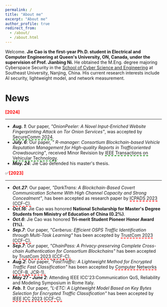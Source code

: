 ```yaml
---
permalink: /
title: "About me"
excerpt: "About me"
author_profile: true
redirect_from: 
  - /about/
  - /about.html
---
```


Welcome. **Jie Cao is the first-year Ph.D. student in Electrical and Computer Engineering at Queen's University, ON, Canada, under the supervision of Prof. Jianbing Ni.** He obtained the M.Eng. degree majoring Cyberspace Security in the [School of Cyber Science and Engineering](https://cyber.seu.edu.cn/) at Southeast University, Nanjing, China. His current research interests include AI security, lightweight model, and network measurement.

# News
**<font color=red>[2024]</font>**

_________________
- ***Aug. 1***: Our paper, *"OnionPeeler: A Novel Input-Enriched Website Fingerprinting Attack on Tor Onion Services"*, was accepted by <span style="border-bottom: 2px dashed green;">SecureComm 2024</span>.
- ***July. 6***: Our paper, *" R-manager: Consortium Blockchain-based Vehicle Reputation Management for High-quality Reports in Trafficoriented Crowdsourcing"*, received Minor Revision by <span style="border-bottom: 2px dashed green;">IEEE Transactions on Vehicular Technology</span>.
- ***May. 24***: Jie Cao defended his master's thesis.



✅**<font color=red>[2023]</font>**

_________________

- ***Oct.27***: Our paper, *"DarkTrans: A Blockchain-Based Covert Communication Scheme With High Channel Capacity and Strong Concealment"*, has been accepted as research paper by <span style="border-bottom: 2px dashed red;">ICPADS 2023 (CCF-C).</span>
- ***Oct.16***: Jie Cao was honored **National Scholarship for Master's Degree Students from Ministry of Education of China (0.2%)**.
- ***Oct.6***: Jie Cao was honored **Tri-merit Student Pioneer Honor Award (1%).**
- ***Sep.7***: Our paper, *"Cerberus: Efficient OSPS Traffic Identification through Multi-Task Learning"* has been accepted by <span style="border-bottom: 2px dashed red;">TrustCom 2023 (CCF-C).</span>
- ***Sep.7***: Our paper, *"ChainPass: A Privacy-preserving Complete Cross-chain Authentication for Consortium Blockchains"* has been accepted by <span style="border-bottom: 2px dashed red;">TrustCom 2023 (CCF-C).</span>
- ***Aug.2***: Our paper, *"FastTraffic: A Lightweight Method for Encrypted Traffic Fast Classification"* has been accepted by <span style="border-bottom: 2px dashed red;">Computer Networks (CCF-B, JCR-1).</span>
- ***May 27 - June 2***: Attending IEEE ICC'23:Communication QoS, Reliability and Modeling Symposium in Rome Italy.
- ***Feb. 1***: Our paper, *"$L$-ETC: A Lightweight Model Based on Key Bytes Selection for Encrypted Traffic Classification"* has been accepted by <span style="border-bottom: 2px dashed red;">IEEE ICC 2023 (CCF-C).</span>
